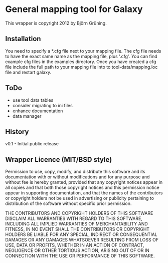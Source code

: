 General mapping tool for Galaxy
===============================

This wrapper is copyright 2012 by Björn Grüning.

Installation
------------

You need to specify a *.cfg file next to your mapping file. 
The cfg file needs to have the exact same name as the mapping file, plus '.cfg'.
You can find example cfg files in the examples directory. 
Once you have created a cfg file include the full path to your mapping file into to tool-data/mapping.loc file and restart galaxy. 

ToDo
----

* use tool data tables
* consider migrating to ini files
* enhance documentation
* data manager


History
-------

v0.1 - Initial public release


Wrapper Licence (MIT/BSD style)
-------------------------------

Permission to use, copy, modify, and distribute this software and its
documentation with or without modifications and for any purpose and
without fee is hereby granted, provided that any copyright notices
appear in all copies and that both those copyright notices and this
permission notice appear in supporting documentation, and that the
names of the contributors or copyright holders not be used in
advertising or publicity pertaining to distribution of the software
without specific prior permission.

THE CONTRIBUTORS AND COPYRIGHT HOLDERS OF THIS SOFTWARE DISCLAIM ALL
WARRANTIES WITH REGARD TO THIS SOFTWARE, INCLUDING ALL IMPLIED
WARRANTIES OF MERCHANTABILITY AND FITNESS, IN NO EVENT SHALL THE
CONTRIBUTORS OR COPYRIGHT HOLDERS BE LIABLE FOR ANY SPECIAL, INDIRECT
OR CONSEQUENTIAL DAMAGES OR ANY DAMAGES WHATSOEVER RESULTING FROM LOSS
OF USE, DATA OR PROFITS, WHETHER IN AN ACTION OF CONTRACT, NEGLIGENCE
OR OTHER TORTIOUS ACTION, ARISING OUT OF OR IN CONNECTION WITH THE USE
OR PERFORMANCE OF THIS SOFTWARE.

